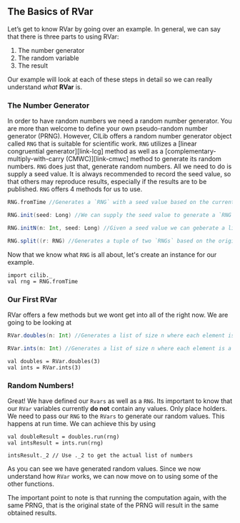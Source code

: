 ## The Basics of RVar

Let’s get to know RVar by going over an example. 
In general, we can say that there is three parts to using RVar:

1. The number generator
2. The random variable
3. The result 

Our example will look at each of these steps in detail so we can really understand *what* **RVar** is.

### The Number Generator

In order to have random numbers we need a random number generator.
You are more than welcome to define your own pseudo-random number generator (PRNG).
However, CILib offers a random number generator object called `RNG` that is suitable for scientific work. 
`RNG` utilizes a [linear congruential generator][link-lcg] method as well as a 
[complementary-multiply-with-carry (CMWC)][link-cmwc] method to generate its random numbers. 
`RNG` does just that, generate random numbers.
All we need to do is supply a seed value.
It is always recommended to record the seed value, so that others may reproduce results, especially if the results are to be published.
`RNG` offers 4 methods for us to use.

```scala
RNG.fromTime //Generates a `RNG` with a seed value based on the current time.

RNG.init(seed: Long) //We can supply the seed value to generate a `RNG`.

RNG.initN(n: Int, seed: Long) //Given a seed value we can geberate a list of n `RNG`.

RNG.split((r: RNG) //Generates a tuple of two `RNGs` based on the original's, r's, seed value.
```

Now that we know what `RNG` is all about, let's create an instance for our example. 

```tut:book
import cilib._
val rng = RNG.fromTime
```

### Our First RVar

RVar offers a few methods but we wont get into all of the right now. We are going to be looking at 

```scala
RVar.doubles(n: Int) //Generates a list of size n where each element is a *generator placeholders* of type `Double`.

RVar.ints(n: Int) //Generates a list of size n where each element is a *generator placeholders* of type `Int`.
```

```tut:book
val doubles = RVar.doubles(3)
val ints = RVar.ints(3)
```

### Random Numbers!

Great! We have defined our `Rvars` as well as a `RNG`. 
Its important to know that our `RVar` variables currently **do not** contain any values. 
Only place holders. 
We need to pass our `RNG` to the `RVars` to generate our random values. 
This happens at run time. We can achieve this by using

```tut:book
val doubleResult = doubles.run(rng)
val intsResult = ints.run(rng)

intsResult._2 // Use ._2 to get the actual list of numbers
```
As you can see we have generated random values. 
Since we now understand how `RVar` works, we can now move on to using some of the other functions. 

<div class="callout callout-info">
The important point to note is that running the computation again, with the same PRNG, that is the original state of the PRNG will result in the same obtained results. 
</div>